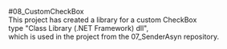 #08_CustomCheckBox<br>
This project has created a library for a custom CheckBox<br>
type "Class Library (.NET Framework) dll",<br>
which is used in the project from the 07_SenderAsyn repository.